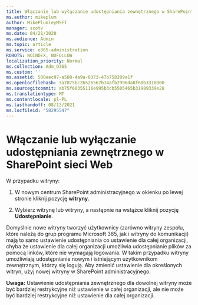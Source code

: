 ```yaml
---
title: Włączanie lub wyłączanie udostępniania zewnętrznego w SharePoint sieci Web
ms.author: mikeplum
author: MikePlumleyMSFT
manager: scotv
ms.date: 04/21/2020
ms.audience: Admin
ms.topic: article
ms.service: o365-administration
ROBOTS: NOINDEX, NOFOLLOW
localization_priority: Normal
ms.collection: Adm_O365
ms.custom: ''
ms.assetid: 500eec97-a508-4a9a-8373-47b758209a1f
ms.openlocfilehash: 3a7075bc26526567b74afb2996da8f60b3318000
ms.sourcegitcommit: ab75f66355116e995b3cb5505465b31989339e28
ms.translationtype: MT
ms.contentlocale: pl-PL
ms.lasthandoff: 08/13/2021
ms.locfileid: "58295547"
---
```

# <a name="turn-external-sharing-on-or-off-for-a-sharepoint-site"></a>Włączanie lub wyłączanie udostępniania zewnętrznego w SharePoint sieci Web

W przypadku witryny:
  
1. W nowym centrum SharePoint administracyjnego w okienku po lewej stronie kliknij pozycję **witryny**.
    
2. Wybierz witrynę lub witryny, a następnie na wstążce kliknij pozycję **Udostępnianie**.
    
Domyślnie nowe witryny tworzyć użytkownicy (zarówno witryny zespołu, które należą do grup programu Microsoft 365, jak i witryny do komunikacji) mają to samo ustawienie udostępniania co ustawienie dla całej organizacji, chyba że ustawienie dla całej organizacji umożliwia udostępnianie plików za pomocą linków, które nie wymagają logowania. W takim przypadku witryny umożliwiają udostępnianie nowym i istniejącym użytkownikom zewnętrznym, którzy się logują. Aby zmienić ustawienie dla określonych witryn, użyj nowej witryny w SharePoint administracyjnego.
  
**Uwaga:** Ustawienie udostępniania zewnętrznego dla dowolnej witryny może być bardziej restrykcyjne niż ustawienie w całej organizacji, ale nie może być bardziej restrykcyjne niż ustawienie dla całej organizacji. 
  

